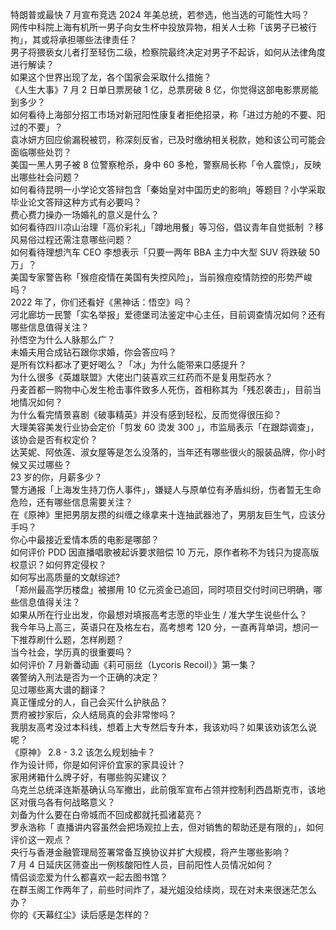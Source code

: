 特朗普或最快 7 月宣布竞选 2024 年美总统，若参选，他当选的可能性大吗？  
网传中科院上海有机所一男子向女生杯中投放异物，相关人士称「该男子已被行拘」，其或将承担哪些法律责任？  
男子将猥亵女儿者打至轻伤二级，检察院最终决定对男子不起诉，如何从法律角度进行解读？  
如果这个世界出现了龙，各个国家会采取什么措施？  
《人生大事》7 月 2 日单日票房破 1 亿，总票房破 8 亿，你觉得这部电影票房能到多少？  
如何看待上海部分招工市场对新冠阳性康复者拒绝招录，称「进过方舱的不要、阳过的不要」？  
袁冰妍方回应偷漏税被罚，称深刻反省，已及时缴纳相关税款，她和该公司可能会面临哪些处罚？  
美国一黑人男子被 8 位警察枪杀，身中 60 多枪，警察局长称「令人震惊」，反映出哪些社会问题？  
如何看待昆明一小学论文答辩包含「秦始皇对中国历史的影响」等题目？小学采取毕业论文答辩这种方式有必要吗？  
费心费力操办一场婚礼的意义是什么？  
如何看待四川凉山治理「高价彩礼」「蹲地用餐」等习俗，倡议青年自觉抵制 ？移风易俗过程还需注意哪些问题？  
如何看待理想汽车 CEO 李想表示「只要一两年 BBA 主力中大型 SUV 将跌破 50 万」？  
美国专家警告称「猴痘疫情在美国有失控风险」，当前猴痘疫情防控的形势严峻吗？  
2022 年了，你们还看好《黑神话：悟空》吗？  
河北廊坊一民警「实名举报」爱德堡司法鉴定中心主任，目前调查情况如何？还有哪些信息值得关注？  
孙悟空为什么人脉那么广？  
未婚夫用合成钻石跟你求婚，你会答应吗？  
是所有饮料都冰了更好喝么？「冰」为什么能带来口感提升？  
为什么很多《英雄联盟》大佬出门装喜欢三红药而不是复用型药水？  
丹麦首都一购物中心发生枪击事件致多人死伤，首相称其为「残忍袭击」，目前当地情况如何？  
为什么看完情景喜剧《破事精英》并没有感到轻松，反而觉得很压抑？  
大理美容美发行业协会定价「剪发 60 烫发 300 」，市监局表示「在跟踪调查」，该协会是否有权定价？  
达芙妮、阿依莲、淑女屋等是怎么没落的，当年还有哪些很火的服装品牌，你小时候又买过哪些？  
23 岁的你，月薪多少？  
警方通报「上海发生持刀伤人事件」，嫌疑人与原单位有矛盾纠纷，伤者暂无生命危险，还有哪些信息需要关注？  
在《原神》里把男朋友攒的纠缠之缘拿来十连抽武器池了，男朋友巨生气，应该分手吗？  
你心中最接近爱情本质的电影是哪部？  
如何评价 PDD 因直播唱歌被起诉要求赔偿 10 万元，原作者称不为钱只为提高版权意识？如何界定侵权？  
如何写出高质量的文献综述?  
「郑州最高学历楼盘」被挪用 10 亿元资金已追回，同时项目交付时间已明确，哪些信息值得关注？  
如果从所在行业出发，你最想对填报高考志愿的毕业生 / 准大学生说些什么？  
我今年马上高三，英语只在及格左右，高考想考 120 分，一直再背单词，想问一下推荐刷什么题，怎样刷题？  
当今社会，学历真的很重要吗？  
如何评价 7 月新番动画《莉可丽丝（Lycoris Recoil）》第一集？  
袭警纳入刑法是否为一个正确的决定？  
见过哪些离大谱的翻译？  
真正懂成分的人，自己会买什么护肤品？  
贾府被抄家后，众人结局真的会非常惨吗？  
我朋友高考没过本科线，想着上大专然后专升本，我该劝吗？如果该劝该怎么说呢？  
《原神》 2.8 - 3.2 该怎么规划抽卡？  
作为设计师，你是如何评价宜家的家具设计？  
家用烤箱什么牌子好，有哪些购买建议？  
乌克兰总统泽连斯基确认乌军撤出，此前俄军宣布占领并控制利西昌斯克市，该地区对俄乌各有何战略意义？  
刘备为什么要在白帝城而不回成都就托孤诸葛亮？  
罗永浩称「 直播讲内容虽然会把场观拉上去，但对销售的帮助还是有限的」，如何评价这一观点？  
央行与香港金融管理局签署常备互换协议并扩大规模，将产生哪些影响？  
7 月 4 日延庆区筛查出一例核酸阳性人员，目前阳性人员情况如何？  
情侣谈恋爱为什么都喜欢一起去图书馆？  
在群玉阁工作两年了，前些时间炸了，凝光姐没给续岗，现在对未来很迷茫怎么办？  
你的《天幕红尘》读后感是怎样的？  
